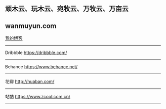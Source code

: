 顽木云、玩木云、宛牧云、万牧云、万亩云
---
wanmuyun.com
---

[我的博客](http://www.wanmuyun.com/blog "BLOG")	
***
Dribbble
https://dribbble.com/
***
Behance
https://www.behance.net/
***
花瓣
http://huaban.com/
***
站酷
https://www.zcool.com.cn/
***
